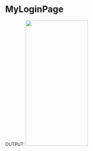 # MyLoginPage

OUTPUT:
<img src = "https://user-images.githubusercontent.com/63058707/198705865-ef809e9b-f7ac-406f-b2d2-3d63e8fb5426.png" width="200" height="400"/>
